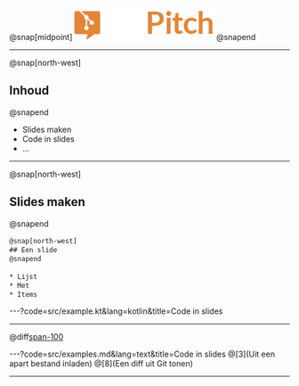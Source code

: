 @snap[midpoint]
![IMAGE](images/logo.png)
@snapend

---

@snap[north-west]
## Inhoud
@snapend

* Slides maken
* Code in slides
* ...

---

@snap[north-west]
## Slides maken
@snapend

```text
@snap[north-west]
## Een slide
@snapend

* Lijst
* Met
* Items
```

---?code=src/example.kt&lang=kotlin&title=Code in slides

---
@diff[span-100](23821e47df60bb851d553f9e66a715b83b64da0b)

---?code=src/examples.md&lang=text&title=Code in slides
@[3](Uit een apart bestand inladen)
@[8](Een diff uit Git tonen)

---

